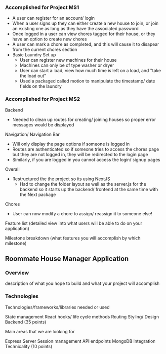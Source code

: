 ### Accomplished for Project MS1
- A user can register for an account/ login
- When a user signs up they can either create a new house to join, or join an existing one as long as they have the associated password 
- Once logged in a user can view chores tagged for their house, or they have an option to create new chores
- A user can mark a chore as completed, and this will cause it to disapear from the current chores section
- Basic Laundry Set up
  - User can register new machines for their house
  - Machines can only be of type washer or dryer
  - User can start a load, view how much time is left on a load, and "take the load out" 
  - Used a packaged called motion to manipulate the timestamp/ date fields on the laundry


### Accomplished for Project MS2
Backend
- Needed to clean up routes for creating/ joining houses so proper error messages would be displayed

Navigation/ Navigation Bar
- Will only display the page options if someone is logged in
- Routes are authenticated so if someone tries to access the chores page but they are not logged in, they will be redirected to the login page
- Similarly, if you are logged in you cannot access the login/ signup pages

Overall
- Restructured the the project so its using NextJS
  - Had to change the folder layout as well as the server.js for the backend so it starts up the backend/ frontend at the same time with the Next package

Chores
- User can now modify a chore to assign/ reassign it to someone else!


Feature list (detailed view into what users will be able to do on your application)

Milestone breakdown (what features you will accomplish by which milestone)


## Roommate House Manager Application 

### Overview 
description of what you hope to build and what your project will accomplish

### Technologies
Technologies/frameworks/libraries needed or used

State management
React hooks/ life cycle methods
Routing
Styling/ Design
Backend (35 points)

Main areas that we are looking for

Express Server
Session management
API endpoints
MongoDB Integration
Technicality (10 points)
